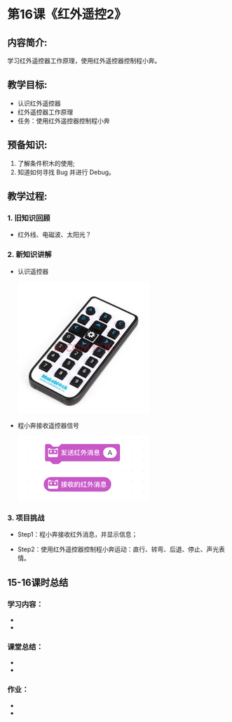 <!-- # 机器人编程入门学习 -->
<style>
  .width150 {
      width: 150px;
  }
  .width300 {
      width: 300px;
  }
  .width600 {
      width: 600px;
  }
</style>

# 第16课《红外遥控2》

## 内容简介:
学习红外遥控器工作原理，使用红外遥控器控制程小奔。

## 教学目标:
- 认识红外遥控器
- 红外遥控器工作原理
- 任务：使用红外遥控器控制程小奔

## 预备知识:
1. 了解条件积木的使用;
1. 知道如何寻找 Bug 并进行 Debug。


## 教学过程:

### 1. 旧知识回顾
- 红外线、电磁波、太阳光？

### 2. 新知识讲解

- 认识遥控器

  <img src="./images/16-1.jpg" class="width300" />
  
- 程小奔接收遥控器信号

  <img src="./images/15-4.png" class="width300" />

### 3. 项目挑战

- Step1：程小奔接收红外消息，并显示信息；

- Step2：使用红外遥控器控制程小奔运动：直行、转弯、后退、停止、声光表情。


## 15-16课时总结

### 学习内容：
* 
* 

### 课堂总结：
* 
* 

### 作业：
* 
* 
